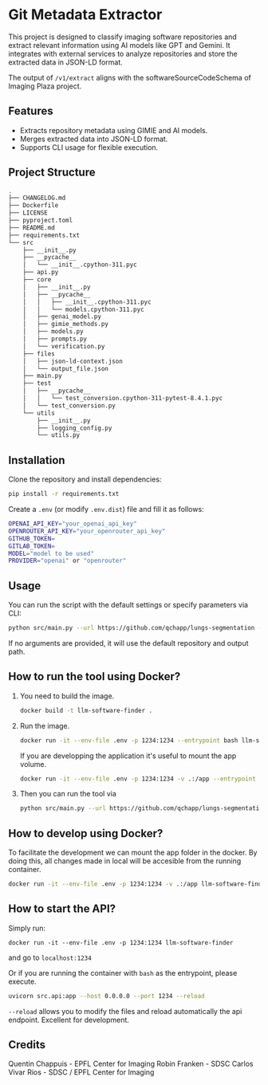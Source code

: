 # Git Metadata Extractor

This project is designed to classify imaging software repositories and extract relevant information using AI models like GPT and Gemini. It integrates with external services to analyze repositories and store the extracted data in JSON-LD format.

The output of `/v1/extract` aligns with the softwareSourceCodeSchema of Imaging Plaza project. 

## Features

- Extracts repository metadata using GIMIE and AI models.
- Merges extracted data into JSON-LD format.
- Supports CLI usage for flexible execution.

## Project Structure

```bash
.
├── CHANGELOG.md
├── Dockerfile
├── LICENSE
├── pyproject.toml
├── README.md
├── requirements.txt
└── src
    ├── __init__.py
    ├── __pycache__
    │   └── __init__.cpython-311.pyc
    ├── api.py
    ├── core
    │   ├── __init__.py
    │   ├── __pycache__
    │   │   ├── __init__.cpython-311.pyc
    │   │   └── models.cpython-311.pyc
    │   ├── genai_model.py
    │   ├── gimie_methods.py
    │   ├── models.py
    │   ├── prompts.py
    │   └── verification.py
    ├── files
    │   ├── json-ld-context.json
    │   └── output_file.json
    ├── main.py
    ├── test
    │   ├── __pycache__
    │   │   └── test_conversion.cpython-311-pytest-8.4.1.pyc
    │   └── test_conversion.py
    └── utils
        ├── __init__.py
        ├── logging_config.py
        └── utils.py
```


## Installation

Clone the repository and install dependencies:

``` sh
pip install -r requirements.txt
```

Create a `.env` (or modify `.env.dist`) file and fill it as follows:

``` bash
OPENAI_API_KEY="your_openai_api_key"
OPENROUTER_API_KEY="your_openrouter_api_key"
GITHUB_TOKEN=
GITLAB_TOKEN=
MODEL="model to be used"
PROVIDER="openai" or "openrouter"
```

## Usage

You can run the script with the default settings or specify parameters via CLI:

```sh
python src/main.py --url https://github.com/qchapp/lungs-segmentation --output_path output_file.json
```

If no arguments are provided, it will use the default repository and output path.

## How to run the tool using Docker?

1. You need to build the image.

    ``` bash
    docker build -t llm-software-finder . 
    ```

2. Run the image.

    ``` bash
    docker run -it --env-file .env -p 1234:1234 --entrypoint bash llm-software-finder
    ```

    If you are developping the application it's useful to mount the app volume. 

    ``` bash
    docker run -it --env-file .env -p 1234:1234 -v .:/app --entrypoint bash llm-software-finder
    ```

3. Then you can run the tool via

    ``` bash
    python src/main.py --url https://github.com/qchapp/lungs-segmentation --output_path output_file.json
    ```

## How to develop using Docker?

To facilitate the development we can mount the app folder in the docker. By doing this, all changes made in local will be accesible from the running container. 

```bash
docker run -it --env-file .env -p 1234:1234 -v .:/app llm-software-finder
```


## How to start the API?

Simply run:

```
docker run -it --env-file .env -p 1234:1234 llm-software-finder
```

and go to `localhost:1234`


Or if you are running the container with `bash` as the entrypoint, please execute.

```bash
uvicorn src.api:app --host 0.0.0.0 --port 1234 --reload
```

`--reload` allows you to modify the files and reload automatically the api endpoint. Excellent for development.

## Credits

Quentin Chappuis - EPFL Center for Imaging 
Robin Franken - SDSC
Carlos Vivar Rios - SDSC / EPFL Center for Imaging
